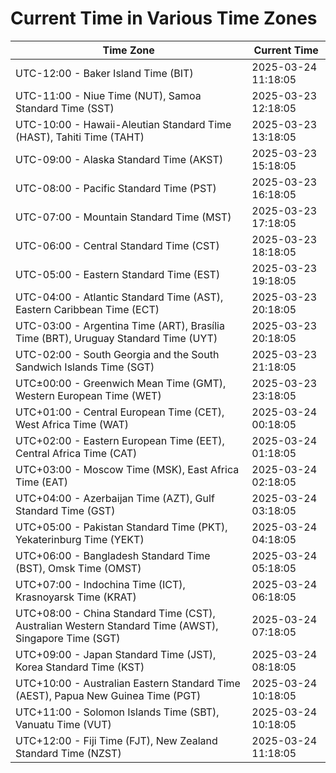 # Current Time in Various Time Zones

| Time Zone | Current Time |
|-----------|--------------|
| UTC-12:00 - Baker Island Time (BIT) | 2025-03-24 11:18:05 |
| UTC-11:00 - Niue Time (NUT), Samoa Standard Time (SST) | 2025-03-23 12:18:05 |
| UTC-10:00 - Hawaii-Aleutian Standard Time (HAST), Tahiti Time (TAHT) | 2025-03-23 13:18:05 |
| UTC-09:00 - Alaska Standard Time (AKST) | 2025-03-23 15:18:05 |
| UTC-08:00 - Pacific Standard Time (PST) | 2025-03-23 16:18:05 |
| UTC-07:00 - Mountain Standard Time (MST) | 2025-03-23 17:18:05 |
| UTC-06:00 - Central Standard Time (CST) | 2025-03-23 18:18:05 |
| UTC-05:00 - Eastern Standard Time (EST) | 2025-03-23 19:18:05 |
| UTC-04:00 - Atlantic Standard Time (AST), Eastern Caribbean Time (ECT) | 2025-03-23 20:18:05 |
| UTC-03:00 - Argentina Time (ART), Brasília Time (BRT), Uruguay Standard Time (UYT) | 2025-03-23 20:18:05 |
| UTC-02:00 - South Georgia and the South Sandwich Islands Time (SGT) | 2025-03-23 21:18:05 |
| UTC±00:00 - Greenwich Mean Time (GMT), Western European Time (WET) | 2025-03-23 23:18:05 |
| UTC+01:00 - Central European Time (CET), West Africa Time (WAT) | 2025-03-24 00:18:05 |
| UTC+02:00 - Eastern European Time (EET), Central Africa Time (CAT) | 2025-03-24 01:18:05 |
| UTC+03:00 - Moscow Time (MSK), East Africa Time (EAT) | 2025-03-24 02:18:05 |
| UTC+04:00 - Azerbaijan Time (AZT), Gulf Standard Time (GST) | 2025-03-24 03:18:05 |
| UTC+05:00 - Pakistan Standard Time (PKT), Yekaterinburg Time (YEKT) | 2025-03-24 04:18:05 |
| UTC+06:00 - Bangladesh Standard Time (BST), Omsk Time (OMST) | 2025-03-24 05:18:05 |
| UTC+07:00 - Indochina Time (ICT), Krasnoyarsk Time (KRAT) | 2025-03-24 06:18:05 |
| UTC+08:00 - China Standard Time (CST), Australian Western Standard Time (AWST), Singapore Time (SGT) | 2025-03-24 07:18:05 |
| UTC+09:00 - Japan Standard Time (JST), Korea Standard Time (KST) | 2025-03-24 08:18:05 |
| UTC+10:00 - Australian Eastern Standard Time (AEST), Papua New Guinea Time (PGT) | 2025-03-24 10:18:05 |
| UTC+11:00 - Solomon Islands Time (SBT), Vanuatu Time (VUT) | 2025-03-24 10:18:05 |
| UTC+12:00 - Fiji Time (FJT), New Zealand Standard Time (NZST) | 2025-03-24 11:18:05 |

